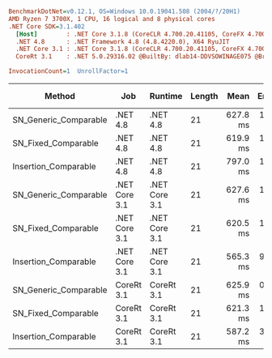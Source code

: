 ``` ini

BenchmarkDotNet=v0.12.1, OS=Windows 10.0.19041.508 (2004/?/20H1)
AMD Ryzen 7 3700X, 1 CPU, 16 logical and 8 physical cores
.NET Core SDK=3.1.402
  [Host]        : .NET Core 3.1.8 (CoreCLR 4.700.20.41105, CoreFX 4.700.20.41903), X64 RyuJIT
  .NET 4.8      : .NET Framework 4.8 (4.8.4220.0), X64 RyuJIT
  .NET Core 3.1 : .NET Core 3.1.8 (CoreCLR 4.700.20.41105, CoreFX 4.700.20.41903), X64 RyuJIT
  CoreRt 3.1    : .NET 5.0.29316.02 @BuiltBy: dlab14-DDVSOWINAGE075 @Branch: master @Commit: 40be8b7e2598b2ccb827fd90cd30c0e2d4496941, X64 AOT

InvocationCount=1  UnrollFactor=1  

```
|                Method |           Job |       Runtime | Length |     Mean |   Error |  StdDev | Gen 0 | Gen 1 | Gen 2 | Allocated |
|---------------------- |-------------- |-------------- |------- |---------:|--------:|--------:|------:|------:|------:|----------:|
| SN_Generic_Comparable |      .NET 4.8 |      .NET 4.8 |     21 | 627.8 ms | 1.30 ms | 1.08 ms |     - |     - |     - |         - |
|   SN_Fixed_Comparable |      .NET 4.8 |      .NET 4.8 |     21 | 619.9 ms | 1.11 ms | 0.92 ms |     - |     - |     - |         - |
|  Insertion_Comparable |      .NET 4.8 |      .NET 4.8 |     21 | 797.0 ms | 1.51 ms | 1.41 ms |     - |     - |     - |         - |
| SN_Generic_Comparable | .NET Core 3.1 | .NET Core 3.1 |     21 | 627.6 ms | 1.64 ms | 1.54 ms |     - |     - |     - |         - |
|   SN_Fixed_Comparable | .NET Core 3.1 | .NET Core 3.1 |     21 | 620.5 ms | 1.63 ms | 1.53 ms |     - |     - |     - |     616 B |
|  Insertion_Comparable | .NET Core 3.1 | .NET Core 3.1 |     21 | 565.3 ms | 9.43 ms | 8.82 ms |     - |     - |     - |    1336 B |
| SN_Generic_Comparable |    CoreRt 3.1 |    CoreRt 3.1 |     21 | 625.9 ms | 0.59 ms | 0.50 ms |     - |     - |     - |         - |
|   SN_Fixed_Comparable |    CoreRt 3.1 |    CoreRt 3.1 |     21 | 621.3 ms | 1.87 ms | 1.65 ms |     - |     - |     - |         - |
|  Insertion_Comparable |    CoreRt 3.1 |    CoreRt 3.1 |     21 | 587.2 ms | 3.74 ms | 3.50 ms |     - |     - |     - |         - |
